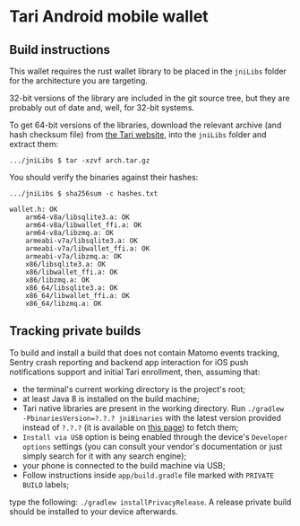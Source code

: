 # Tari Android mobile wallet

## Build instructions

This wallet requires the rust wallet library to be placed in the `jniLibs` folder
for the architecture you are targeting.

32-bit versions of the library are included in the git source tree, but they are
probably out of date and, well, for 32-bit systems.

To get 64-bit versions of the libraries, download the relevant archive (and hash checksum file) from
[the Tari website](https://tari.com/downloads), into the `jniLibs` folder
and extract them:

	.../jniLibs $ tar -xzvf arch.tar.gz

You should verify the binaries against their hashes:

	.../jniLibs $ sha256sum -c hashes.txt

	wallet.h: OK
        arm64-v8a/libsqlite3.a: OK
        arm64-v8a/libwallet_ffi.a: OK
        arm64-v8a/libzmq.a: OK
        armeabi-v7a/libsqlite3.a: OK
        armeabi-v7a/libwallet_ffi.a: OK
        armeabi-v7a/libzmq.a: OK
        x86/libsqlite3.a: OK
        x86/libwallet_ffi.a: OK
        x86/libzmq.a: OK
        x86_64/libsqlite3.a: OK
        x86_64/libwallet_ffi.a: OK
        x86_64/libzmq.a: OK

## Tracking private builds

To build and install a build that does not contain Matomo events tracking, Sentry crash reporting
and backend app interaction for iOS push notifications support and initial Tari enrollment, then,
assuming that:
  - the terminal's current working directory is the project's root;
  - at least Java 8 is installed on the build machine;
  - Tari native libraries are present in the working directory. Run 
  `./gradlew -PbinariesVersion=?.?.? jniBinaries` with the latest version provided instead of 
  `?.?.?` (it is available on [this page](https://www.tari.com/downloads/)) to fetch them;
  - `Install via USB` option is being enabled through the device's `Developer options` settings (you 
  can consult your vendor's documentation or just simply search for it with any search engine);
  - your phone is connected to the build machine via USB;
  - Follow instructions inside `app/build.gradle` file marked with `PRIVATE BUILD` labels;
  
type the following: `./gradlew installPrivacyRelease`. A release private build should be installed 
to your device afterwards.
